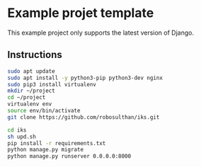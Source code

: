 # Example projet template

This example project only supports the latest version of Django.

## Instructions
```bash
sudo apt update
sudo apt install -y python3-pip python3-dev nginx
sudo pip3 install virtualenv
mkdir ~/project
cd ~/project
virtualenv env
source env/bin/activate
git clone https://github.com/robosulthan/iks.git

cd iks
sh upd.sh
pip install -r requirements.txt
python manage.py migrate
python manage.py runserver 0.0.0.0:8000
```
